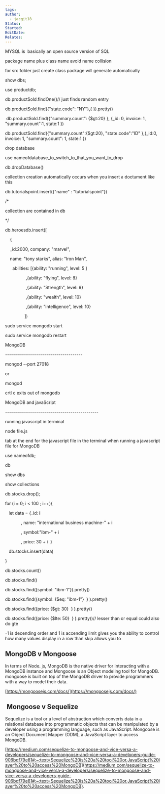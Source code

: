 ```yaml
---
tags: 
author:
  - jacgit18
Status: 
Started: 
EditDate: 
Relates:
---
```

MYSQL is  basically an open source version of SQL 

package name plus class name avoid name collision   

for src folder just create class package will generate automatically 

show dbs; 

use productdb; 

db.productSold.findOne()// just finds random entry 

db.productSold.find({"state.code": "NY"},{ }).pretty() 

 db.productSold.find({"summary.count": {$gt:20} }, {_id: 0, invoice: 1, "summary.count":1, state:1 }) 

db.productSold.find({"summary.count":{$gt:20}, "state.code":"ID" },{_id:0, invoice: 1, "summary.count": 1, state:1 }) 

drop database 

use nameofdatabase_to_switch_to_that_you_want_to_drop 

db.dropDatabase() 

collection creation automatically occurs when you insert a doctument like this 

db.tutorialspoint.insert({"name" : "tutorialspoint"}) 

/*   

collection are contained in db 

*/ 

db.heroesdb.insert([ 

    { 

    _id:2000, company: "marvel", 

    name: "tony starks", alias: "Iron Man",  

      abilities: [{ability: "running", level: 5 } 

                 ,{ability: "flying", level: 8} 

                 ,{ability: "Strength", level: 9} 

                 ,{ability: "wealth", level: 10} 

                 ,{ability: "intelligence", level: 10} 

                ]) 

sudo service mongodb start 

sudo service mongodb restart



MongoDB 

--------------------------------------- 

mongod --port 27018 

or  

mongod  

crtl c exits out of mongodb 

MongoDB and javaScript 

----------------------------------------------- 

running javascript in terminal 

node file.js 

tab at the end for the javascript file in the terminal when running a javascript file for MongoDB 

use nameofdb;   

db 

show dbs 

show collections 

db.stocks.drop(); 

for (i = 0; i < 100 ; i++){ 

   let data = {_id: i 

             , name: "international business machine-" + i 

             , symbol:"ibm-" + i 

             , price: 30 + i  } 

   db.stocks.insert(data)  

} 

db.stocks.count() 

db.stocks.find() 

db.stocks.find({symbol: "ibm-1"}).pretty() 

db.stocks.find({symbol: {$eq: "ibm-1"}  } ).pretty() 

db.stocks.find({price: {$gt: 30}  } ).pretty() 

db.stocks.find({price: {$lte: 50}  } ).pretty()// lesser than or equal could also do gte 

-1 is decending order and 1 is accending limit gives you the ability to control how many values display in a row than skip allows you to





## MongoDB v Mongoose

In terms of Node. js, MongoDB is the native driver for interacting with a MongoDB instance and Mongoose is an Object modeling tool for MongoDB. mongoose is built on top of the MongoDB driver to provide programmers with a way to model their data. 

[https://mongoosejs.com/docs/](https://mongoosejs.com/docs/)

##  Mongoose v Sequelize

Sequelize is a tool or a level of abstraction which converts data in a relational database into programmatic objects that can be manipulated by a developer using a programming language, such as JavaScript. Mongoose is an Object Document Mapper (ODM), a JavaScript layer to access MongoDB. 

[https://medium.com/sequelize-to-mongoose-and-vice-versa-a-developers/sequelize-to-mongoose-and-vice-versa-a-developers-guide-906bdf79e81#:~:text=Sequelize%20is%20a%20tool%20or,JavaScript%20layer%20to%20access%20MongoDB](https://medium.com/sequelize-to-mongoose-and-vice-versa-a-developers/sequelize-to-mongoose-and-vice-versa-a-developers-guide-906bdf79e81#:~:text=Sequelize%20is%20a%20tool%20or,JavaScript%20layer%20to%20access%20MongoDB).